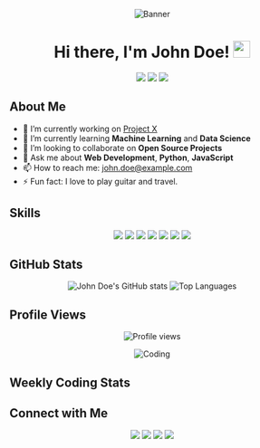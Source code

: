 <!-- Profile Banner -->
<p align="center">
  <img src="https://your-profile-banner-url.com/banner.png" alt="Banner">
</p>

<!-- Introduction -->
<h1 align="center">Hi there, I'm John Doe! <img src="https://media.giphy.com/media/hvRJCLFzcasrR4ia7z/giphy.gif" width="30px"></h1>
<p align="center">
  <a href="https://www.linkedin.com/in/johndoe"><img src="https://img.shields.io/badge/-John%20Doe-blue?style=flat&logo=Linkedin&logoColor=white"/></a>
  <a href="https://twitter.com/johndoe"><img src="https://img.shields.io/badge/-@johndoe-1DA1F2?style=flat&logo=Twitter&logoColor=white"/></a>
  <a href="mailto:john.doe@example.com"><img src="https://img.shields.io/badge/-john.doe@example.com-D14836?style=flat&logo=Gmail&logoColor=white"/></a>
</p>

<!-- About Me -->
## About Me

- 🔭 I’m currently working on [Project X](https://github.com/johndoe/project-x)
- 🌱 I’m currently learning **Machine Learning** and **Data Science**
- 👯 I’m looking to collaborate on **Open Source Projects**
- 💬 Ask me about **Web Development**, **Python**, **JavaScript**
- 📫 How to reach me: [john.doe@example.com](mailto:john.doe@example.com)
- ⚡ Fun fact: I love to play guitar and travel.

<!-- Skills -->
## Skills

<p align="center">
  <img src="https://img.shields.io/badge/-Python-3776AB?style=flat&logo=Python&logoColor=white" />
  <img src="https://img.shields.io/badge/-JavaScript-F7DF1E?style=flat&logo=JavaScript&logoColor=black" />
  <img src="https://img.shields.io/badge/-React-61DAFB?style=flat&logo=React&logoColor=black" />
  <img src="https://img.shields.io/badge/-Node.js-339933?style=flat&logo=Node.js&logoColor=white" />
  <img src="https://img.shields.io/badge/-Django-092E20?style=flat&logo=Django&logoColor=white" />
  <img src="https://img.shields.io/badge/-HTML5-E34F26?style=flat&logo=HTML5&logoColor=white" />
  <img src="https://img.shields.io/badge/-CSS3-1572B6?style=flat&logo=CSS3&logoColor=white" />
</p>

<!-- GitHub Stats -->
## GitHub Stats

<p align="center">
  <img src="https://github-readme-stats.vercel.app/api?username=johndoe&show_icons=true&theme=radical" alt="John Doe's GitHub stats" />
  <img src="https://github-readme-stats.vercel.app/api/top-langs/?username=johndoe&layout=compact&theme=radical" alt="Top Languages" />
</p>

<!-- Dynamic Content (Profile View Counter) -->
## Profile Views

<p align="center">
  <img src="https://komarev.com/ghpvc/?username=johndoe&color=blue" alt="Profile views" />
</p>

<!-- Animated Content (GIF) -->
<p align="center">
  <img src="https://media.giphy.com/media/13HgwGsXF0aiGY/giphy.gif" alt="Coding" />
</p>

<!-- Wakatime Stats -->
## Weekly Coding Stats

<!--START_SECTION:waka-->
<!--END_SECTION:waka-->

<!-- Connect with me -->
## Connect with Me

<p align="center">
  <a href="https://www.linkedin.com/in/johndoe"><img src="https://img.shields.io/badge/-LinkedIn-0A66C2?style=flat&logo=LinkedIn&logoColor=white"/></a>
  <a href="https://twitter.com/johndoe"><img src="https://img.shields.io/badge/-Twitter-1DA1F2?style=flat&logo=Twitter&logoColor=white"/></a>
  <a href="https://github.com/johndoe"><img src="https://img.shields.io/badge/-GitHub-181717?style=flat&logo=GitHub&logoColor=white"/></a>
  <a href="mailto:john.doe@example.com"><img src="https://img.shields.io/badge/-Gmail-D14836?style=flat&logo=Gmail&logoColor=white"/></a>
</p>
